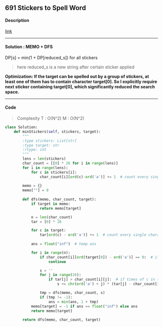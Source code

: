 ## 691 Stickers to Spell Word

#### Description

[link](https://leetcode.com/problems/stickers-to-spell-word/description/)

---

#### Solution : MEMO + DFS

DP[s] = min(1 + DP[reduced_s]) for all stickers

> here reduced_s is a new string after certain sticker applied

**Optimization: If the target can be spelled out by a group of stickers, at least one of them has to contain character target[0]. So I explicitly require next sticker containing target[0], which significantly reduced the search space.**

---

#### Code

> Complexity  T : O(N^2)   M : O(N^2)

```py
class Solution:
    def minStickers(self, stickers, target):
        """
        :type stickers: List[str]
        :type target: str
        :rtype: int
        """
        lens = len(stickers)
        char_count = [[0] * 26 for i in range(lens)]
        for i in range(lens):
            for c in stickers[i]:
                char_count[i][ord(c)-ord('a')] += 1  # count every single characters for each stickers
        
        memo = {}
        memo[""] = 0
        
        def dfs(memo, char_count, target):
            if target in memo:
                return memo[target]

            n = len(char_count)
            tar = [0] * 26

            for c in target:
                tar[ord(c) - ord('a')] += 1  # count every single characters for target
 
            ans = float("inf")  # temp ans

            for i in range(n):
                if char_count[i][ord(target[0]) - ord('a')] == 0:  # if there is no such character(target[0]) in stickers[i]
                    continue

                s = ''
                for j in range(26):
                    if tar[j] > char_count[i][j]:  # if times of c in target > times in stickers[i]
                        s += chr(ord('a') + j) * (tar[j] - char_count[i][j])  # put less c into temp target(s)

                tmp = dfs(memo, char_count, s)
                if (tmp != -1):
                    ans = min(ans, 1 + tmp)
            memo[target] = -1 if ans == float("inf") else ans
            return memo[target]
                
        return dfs(memo, char_count, target)
```